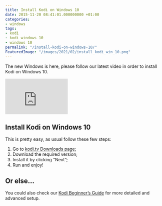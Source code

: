 ```yaml
---
title: Install Kodi on Windows 10
date: 2015-11-20 08:41:01.000000000 +01:00
categories:
- windows
tags:
- kodi
- kodi windows 10
- windows 10
permalink: "/install-kodi-on-windows-10/"
FeaturedImage: "/images/2021/02/install_kodi_win_10.png"
---
```

The new Windows is here, please follow our latest video in order to install Kodi on Windows 10.

<iframe allowfullscreen="" frameborder="0" height="113" src="https://www.youtube.com/embed/vKzOYtXu7L4?feature=oembed" width="200"></iframe>

## Install Kodi on Windows 10

This is pretty easy, as usual follow these few steps:

1. Go to [kodi.tv Downloads page](http://kodi.tv/download/);
2. Download the required version;
3. Install it by clicking “Next”;
4. Run and enjoy!

## Or else…

You could also check our [Kodi Beginner’s Guide](https://www.masoopy.com/kodi-beginners-guide/) for more detailed and advanced setup.

